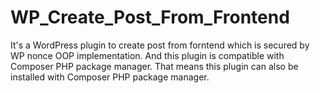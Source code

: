 # WP_Create_Post_From_Frontend
It's a WordPress plugin to create post from forntend which is secured by WP nonce OOP implementation. And this plugin is compatible with Composer PHP package manager. That means this plugin can also be installed with Composer PHP package manager.
